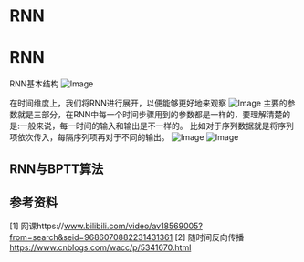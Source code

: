 # RNN
# RNN
RNN基本结构
![Image](https://img-blog.csdn.net/20150726081856989)

在时间维度上，我们将RNN进行展开，以便能够更好地来观察
![Image](https://img-blog.csdn.net/20150725163003826)
主要的参数就是三部分，在RNN中每一个时间步骤用到的参数都是一样的，要理解清楚的是:一般来说，每一时间的输入和输出是不一样的。
比如对于序列数据就是将序列项依次传入，每隔序列项再对于不同的输出。
![Image](https://img-blog.csdn.net/20150726081856989)
![Image](https://ws1.sinaimg.cn/large/005BVyzmly1fotn5cyzypj30jg07a74x.jpg)

## RNN与BPTT算法


## 参考资料
[1] 网课https://www.bilibili.com/video/av18569005?from=search&seid=9686070882231431361
[2] 随时间反向传播 https://www.cnblogs.com/wacc/p/5341670.html
